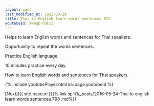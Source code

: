 ```yaml
---
layout: post
last_modified_at: 2021-03-29
title: Thai to English learn words sentences 871 
youtubeId: Xw9qbrnOIxI
---
```

 
 
Helps to learn English words and sentences for Thai speakers.

Opportunitiy to repeat the words sentences. 

Practice English language. 
 
10 minutes practice every day. 
 
How to learn English words and sentences for Thai speakers 
 
{% include youtubePlayer.html id=page.youtubeId %}
 
 
[Next]({{ site.baseurl }}{% link  split1/_posts/2016-05-24-Thai to english learn words sentences 798 .md%})
 
